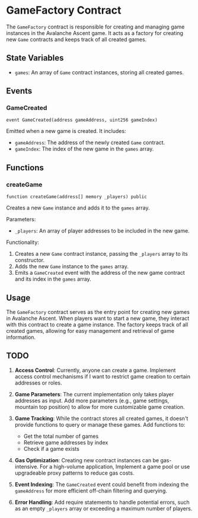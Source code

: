 # GameFactory Contract

The `GameFactory` contract is responsible for creating and managing game instances in the Avalanche Ascent game. It acts as a factory for creating new `Game` contracts and keeps track of all created games.

## State Variables

- `games`: An array of `Game` contract instances, storing all created games.

## Events

### GameCreated

```solidity
event GameCreated(address gameAddress, uint256 gameIndex)
```

Emitted when a new game is created. It includes:
- `gameAddress`: The address of the newly created `Game` contract.
- `gameIndex`: The index of the new game in the `games` array.

## Functions

### createGame

```solidity
function createGame(address[] memory _players) public
```

Creates a new `Game` instance and adds it to the `games` array.

Parameters:
- `_players`: An array of player addresses to be included in the new game.

Functionality:
1. Creates a new `Game` contract instance, passing the `_players` array to its constructor.
2. Adds the new `Game` instance to the `games` array.
3. Emits a `GameCreated` event with the address of the new game contract and its index in the `games` array.

## Usage

The `GameFactory` contract serves as the entry point for creating new games in Avalanche Ascent. When players want to start a new game, they interact with this contract to create a game instance. The factory keeps track of all created games, allowing for easy management and retrieval of game information.

## TODO

1. **Access Control**: Currently, anyone can create a game. Implement access control mechanisms if I want to restrict game creation to certain addresses or roles.

2. **Game Parameters**: The current implementation only takes player addresses as input. Add more parameters (e.g., game settings, mountain top position) to allow for more customizable game creation.

3. **Game Tracking**: While the contract stores all created games, it doesn't provide functions to query or manage these games. Add functions to:
   - Get the total number of games
   - Retrieve game addresses by index
   - Check if a game exists

4. **Gas Optimization**: Creating new contract instances can be gas-intensive. For a high-volume application, Implement a game pool or use upgradeable proxy patterns to reduce gas costs.

5. **Event Indexing**: The `GameCreated` event could benefit from indexing the `gameAddress` for more efficient off-chain filtering and querying.

6. **Error Handling**: Add require statements to handle potential errors, such as an empty `_players` array or exceeding a maximum number of players.
